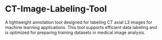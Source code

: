 # CT-Image-Labeling-Tool
A lightweight annotation tool designed for labeling CT axial L3 images for machine learning applications. This tool supports efficient data labeling and is optimized for preparing training datasets in medical image analysis.
